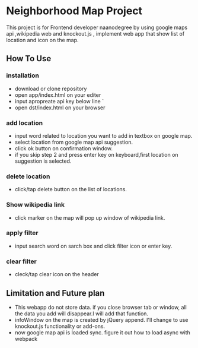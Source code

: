 # Neighborhood Map Project
This project is for Frontend developer naanodegree by using google maps api ,wikipedia web and knockout.js , implement web app that show list of location and icon on the map.

## How To Use
### installation
* download or clone repository
* open app/index.html on your editer
* input apropreate api key below line 
`<script src="https://maps.googleapis.com/maps/api/js?libraries=drawing,geometry,places&key=AIzaSyB7PN2MCfC9FyBlvHEpOx3jZXzDUOITBJM&v=3"></script>
* open dst/index.html on your browser

### add location
* input word related to location you want to add  in textbox on google map.
* select location from google map api suggestion.
* click ok button on confirmation window.
* if you skip step 2 and press enter key on keyboard,first location on suggestion is selected.

### delete location
* click/tap delete button on the list of locations.

### Show wikipedia link
* click marker on the map will pop up window of wikipedia link.

### apply filter
* input search word on sarch box  and click filter icon or enter key.
### clear filter
* cleck/tap clear icon on the header

## Limitation and Future plan
* This webapp do not store data. if you close browser tab or  window, all the data you add will disappear.I will add that function.
* infoWindow on the map is created by jQuery append. I'll change to use knockout.js functionality or add-ons.
* now google map api is loaded sync. figure it out how to load async with webpack
